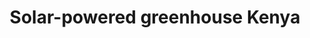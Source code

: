---
layout: post
title:  "Solar-powered greenhouse Kenya"
year:   "2014"
tasks:   "Camera en montage"
client: "Duo Communicatie"
youtube_id: "_Yfg0CLb3Ig"
image: "greenhouse_kenya.png"
---
